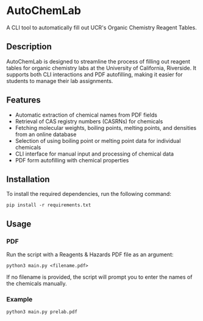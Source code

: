 # AutoChemLab

A CLI tool to automatically fill out UCR's Organic Chemistry Reagent Tables.

## Description

AutoChemLab is designed to streamline the process of filling out reagent tables for organic chemistry labs at the University of California, Riverside. It supports both CLI interactions and PDF autofilling, making it easier for students to manage their lab assignments.

## Features

- Automatic extraction of chemical names from PDF fields
- Retrieval of CAS registry numbers (CASRNs) for chemicals
- Fetching molecular weights, boiling points, melting points, and densities from an online database
- Selection of using boiling point or melting point data for individual chemicals
- CLI interface for manual input and processing of chemical data
- PDF form autofilling with chemical properties

## Installation

To install the required dependencies, run the following command:

```shell
pip install -r requirements.txt
```

## Usage

### PDF
Run the script with a Reagents & Hazards PDF file as an argument:

```shell
python3 main.py <filename.pdf>
```

If no filename is provided, the script will prompt you to enter the names of the chemicals manually.

### Example

```shell
python3 main.py prelab.pdf
```

